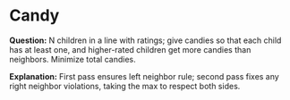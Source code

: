 # Candy

**Question:**
N children in a line with ratings; give candies so that each child has at least one, and higher-rated children get more candies than neighbors. Minimize total candies.

**Explanation:**
First pass ensures left neighbor rule; second pass fixes any right neighbor violations, taking the max to respect both sides.